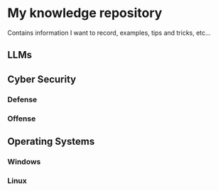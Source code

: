 # My knowledge repository
Contains information I want to record, examples, tips and tricks, etc...

## LLMs

## Cyber Security

### Defense

### Offense

## Operating Systems

### Windows

### Linux
